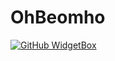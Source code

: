 # OhBeomho

[![GitHub WidgetBox](https://github-widgetbox.vercel.app/api/skills?languages=js,ts,c,cpp)](https://github.com/Jurredr/github-widgetbox)
